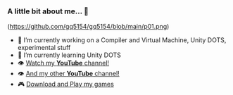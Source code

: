 ### A little bit about me... 👋
(https://github.com/gq5154/gq5154/blob/main/p01.png)

- 🔭 I’m currently working on a Compiler and Virtual Machine, Unity DOTS, experimental stuff
- 🌱 I’m currently learning Unity DOTS
- :eye: [Watch my **YouTube** channel!](https://www.youtube.com/channel/UCZJ5P3fYsnhy7C5Ea7FQaTg) 
- :eye: [And my other **YouTube** channel!](https://www.youtube.com/channel/UCYTMWWpqlX2aFraXz_Cbp2A)
- :video_game: [Download and Play my games](https://georgeq.itch.io)
